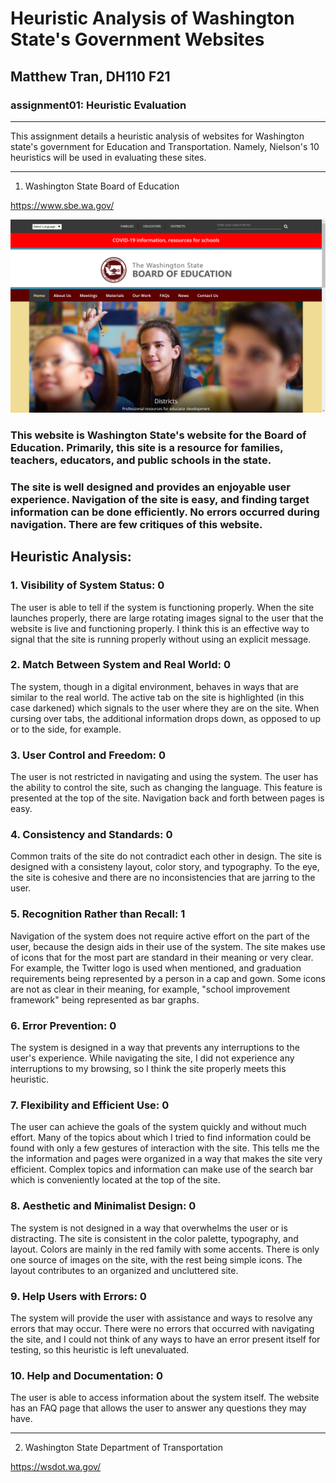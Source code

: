 # Heuristic Analysis of Washington State's Government Websites 

## Matthew Tran, DH110 F21 

### assignment01: Heuristic Evaluation 


---

This assignment details a heuristic analysis of websites for Washington state's government for Education and Transportation. 
Namely, Nielson's 10 heuristics will be used in evaluating these sites. 

---

1. Washington State Board of Education 

https://www.sbe.wa.gov/

![Website of Washington State's Board of Education Website](washingtonStateBoE.png) 
### This website is Washington State's website for the Board of Education. Primarily, this site is a resource for families, teachers, educators, and public schools in the state. 

### The site is well designed and provides an enjoyable user experience. Navigation of the site is easy, and finding target information can be done efficiently. No errors occurred during navigation. There are few critiques of this website. 

## Heuristic Analysis:

### 1. Visibility of System Status: 0
The user is able to tell if the system is functioning properly. 
When the site launches properly, there are large rotating images signal to the user that the website is live and functioning properly. I think this is an effective way to signal that the site is running properly without using an explicit message. 

### 2. Match Between System and Real World: 0
The system, though in a digital environment, behaves in ways that are similar to the real world.
The active tab on the site is highlighted (in this case darkened) which signals to the user where they are on the site. When cursing over tabs, the additional information drops down, as opposed to up or to the side, for example. 

### 3. User Control and Freedom: 0
The user is not restricted in navigating and using the system. 
The user has the ability to control the site, such as changing the language. This feature is presented at the top of the site. Navigation back and forth between pages is easy.

### 4. Consistency and Standards: 0
Common traits of the site do not contradict each other in design. 
The site is designed with a consisteny layout, color story, and typography. To the eye, the site is cohesive and there are no inconsistencies that are jarring to the user. 

### 5. Recognition Rather than Recall: 1
Navigation of the system does not require active effort on the part of the user, because the design aids in their use of the system. 
The site makes use of icons that for the most part are standard in their meaning or very clear. For example, the Twitter logo is used when mentioned, and graduation requirements being represented by a person in a cap and gown. Some icons are not as clear in their meaning, for example, "school improvement framework" being represented as bar graphs. 

### 6. Error Prevention: 0
The system is designed in a way that prevents any interruptions to the user's experience. 
While navigating the site, I did not experience any interruptions to my browsing, so I think the site properly meets this heuristic. 

### 7. Flexibility and Efficient Use: 0
The user can achieve the goals of the system quickly and without much effort. 
Many of the topics about which I tried to find information could be found with only a few gestures of interaction with the site. This tells me the the information and pages were organized in a way that makes the site very efficient. Complex topics and information can make use of the search bar which is conveniently located at the top of the site. 

### 8. Aesthetic and Minimalist Design: 0
The system is not designed in a way that overwhelms the user or is distracting. 
The site is consistent in the color palette, typography, and layout. Colors are mainly in the red family with some accents. There is only one source of images on the site, with the rest being simple icons. The layout contributes to an organized and uncluttered site. 

### 9. Help Users with Errors: 0
The system will provide the user with assistance and ways to resolve any errors that may occur. 
There were no errors that occurred with navigating the site, and I could not think of any ways to have an error present itself for testing, so this heuristic is left unevaluated. 

### 10. Help and Documentation: 0
The user is able to access information about the system itself. 
The website has an FAQ page that allows the user to answer any questions they may have. 

--- 

2. Washington State Department of Transportation 

https://wsdot.wa.gov/


